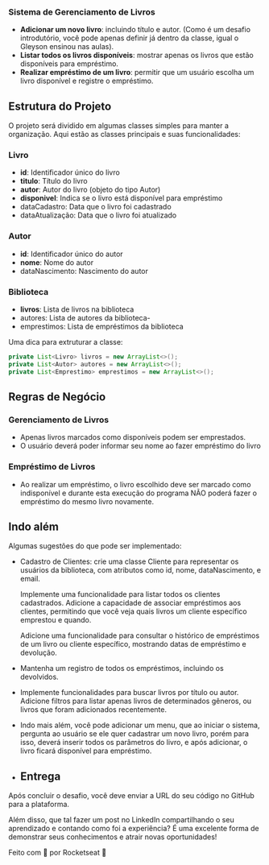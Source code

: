 ### Sistema de Gerenciamento de Livros

- **Adicionar um novo livro**: incluindo título e autor. (Como é um desafio introdutório, você pode apenas definir já dentro da classe, igual o Gleyson ensinou nas aulas).
- **Listar todos os livros disponíveis**: mostrar apenas os livros que estão disponíveis para empréstimo.
- **Realizar empréstimo de um livro**: permitir que um usuário escolha um livro disponível e registre o empréstimo.

## Estrutura do Projeto

O projeto será dividido em algumas classes simples para manter a organização. Aqui estão as classes principais e suas funcionalidades:

### Livro

- **id**: Identificador único do livro
- **titulo**: Título do livro
- **autor**: Autor do livro (objeto do tipo Autor)
- **disponivel**: Indica se o livro está disponível para empréstimo
- dataCadastro: Data que o livro foi cadastrado
- dataAtualização: Data que o livro foi atualizado

### Autor

- **id**: Identificador único do autor
- **nome**: Nome do autor
- dataNascimento: Nascimento do autor

### Biblioteca

- **livros**: Lista de livros na biblioteca
- autores: Lista de autores da biblioteca- 
- emprestimos: Lista de empréstimos da biblioteca

Uma dica para extruturar a  classe:

```java
private List<Livro> livros = new ArrayList<>();
private List<Autor> autores = new ArrayList<>();
private List<Emprestimo> emprestimos = new ArrayList<>();
```

## Regras de Negócio

### Gerenciamento de Livros

- Apenas livros marcados como disponíveis podem ser emprestados.
- O usuário deverá poder informar seu nome ao fazer empréstimo do livro

### Empréstimo de Livros

- Ao realizar um empréstimo, o livro escolhido deve ser marcado como indisponível e durante esta execução do programa NÃO poderá fazer o empréstimo do mesmo livro novamente.

## Indo além

Algumas sugestões do que pode ser implementado:

- Cadastro de Clientes: crie uma classe Cliente para representar os usuários da biblioteca, com atributos como id, nome, dataNascimento, e email.
    
    Implemente uma funcionalidade para listar todos os clientes cadastrados.
    Adicione a capacidade de associar empréstimos aos clientes, permitindo que você veja quais livros um cliente específico emprestou e quando.
    
    Adicione uma funcionalidade para consultar o histórico de empréstimos de um livro ou cliente específico, mostrando datas de empréstimo e devolução.
    
- Mantenha um registro de todos os empréstimos, incluindo os devolvidos.
- Implemente funcionalidades para buscar livros por título ou autor.
Adicione filtros para listar apenas livros de determinados gêneros, ou livros que foram adicionados recentemente.
- Indo mais além, você pode adicionar um menu, que ao iniciar o sistema, pergunta ao usuário se ele quer cadastrar um novo livro, porém para isso, deverá inserir todos os parâmetros do livro, e após adicionar, o livro ficará disponível para empréstimo.
- ## Entrega

Após concluir o desafio, você deve enviar a URL do seu código no GitHub para a plataforma. 

Além disso, que tal fazer um post no LinkedIn compartilhando o seu aprendizado e contando como foi a experiência?
É uma excelente forma de demonstrar seus conhecimentos e atrair novas oportunidades!

Feito com 💜 por Rocketseat 👋
